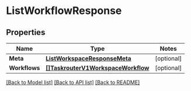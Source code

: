 # ListWorkflowResponse

## Properties
Name | Type | Notes
------------ | ------------- | -------------
**Meta** | [**ListWorkspaceResponseMeta**](ListWorkspaceResponse_meta.md) | [optional] 
**Workflows** | [**[]TaskrouterV1WorkspaceWorkflow**](taskrouter.v1.workspace.workflow.md) | [optional] 

[[Back to Model list]](../README.md#documentation-for-models) [[Back to API list]](../README.md#documentation-for-api-endpoints) [[Back to README]](../README.md)


